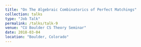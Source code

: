 ```yaml
---
title: "On The Algebraic Combinatorics of Perfect Matchings"
collection: talks
type: "Job Talk"
permalink: /talks/talk-9
venue: "CU Boulder CS Theory Seminar"
date: 2018-03-04
location: "Boulder, Colorado"
---
```

